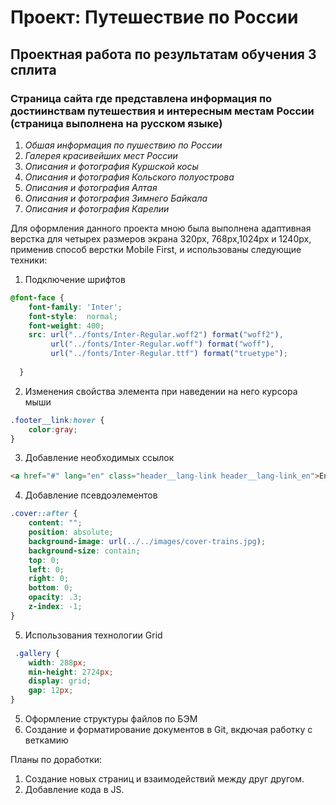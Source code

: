 # Проект: Путешествие по России
Проектная работа по результатам обучения 3 сплита
------
### Страница сайта где представлена информация по достиинствам путешествия и интересным местам России (страница выполнена на русском языке)
1. *Обшая информация по пушествию по России*
2. *Галерея красивейших мест России*
3. *Описания и фотография Куршской косы*
4. *Описания и фотография Кольского полуострова*
5. *Описания и фотография Алтая*
6. *Описания и фотография Зимнего Байкала*
7. *Описания и фотография Карелии*

Для оформления данного проекта мною была выполнена адаптивная верстка для четырех размеров экрана 320px, 768px,1024px и 1240px, применив способ верстки Mobile First, и использованы следующие техники:
1. Подключение шрифтов
```css
@font-face {
    font-family: 'Inter';
    font-style:  normal;
    font-weight: 400;
    src: url("../fonts/Inter-Regular.woff2") format("woff2"),
         url("../fonts/Inter-Regular.woff") format("woff"),
         url("../fonts/Inter-Regular.ttf") format("truetype");
         
  }
```
2. Изменения свойства элемента при наведении на него курсора мыши 
```css 
.footer__link:hover {
    color:gray;
}
```
3. Добавление необходимых ссылок
```html
<a href="#" lang="en" class="header__lang-link header__lang-link_en">En</a>
```
4. Добавление псевдоэлементов
```css
.cover::after {
    content: "";
    position: absolute;
    background-image: url(../../images/cover-trains.jpg);
    background-size: contain;
    top: 0;
    left: 0;
    right: 0;
    bottom: 0;
    opacity: .3;
    z-index: -1;
}
```
5. Использования технологии Grid
```css
 .gallery {
    width: 288px;
    min-height: 2724px;
    display: grid;
    gap: 12px;
}
```
5. Оформление структуры файлов по БЭМ
6. Создание и форматирование документов в Git, вкдючая работку с веткамию

Планы по доработки:
1. Создание новых страниц и взаимодействий между друг другом.
2. Добавление кода в JS.